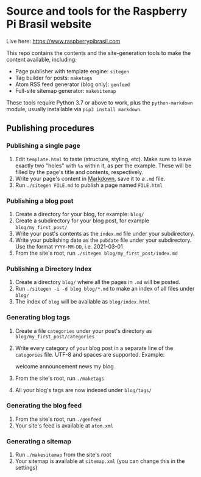 # Source and tools for the Raspberry Pi Brasil website

Live here: https://www.raspberrypibrasil.com

This repo contains the contents and the site-generation tools to make the content available, including:

 - Page publisher with template engine: `sitegen`
 - Tag builder for posts: `maketags`
 - Atom RSS feed generator (blog only): `genfeed`
 - Full-site sitemap generator: `makesitemap`

These tools require Python 3.7 or above to work, plus the `python-markdown` module, usually installable via `pip3 install markdown`.

## Publishing procedures

### Publishing a single page

 1. Edit `template.html` to taste (structure, styling, etc). Make sure to leave exactly two "holes" with `%s` within it, as per the example. These will be filled by the page's title and contents, respectively.
 2. Write your page's content in [Markdown](https://en.wikipedia.org/wiki/Markdown), save it to a `.md` file.
 3. Run `./sitegen FILE.md` to publish a page named `FILE.html`

### Publishing a blog post

 1. Create a directory for your blog, for example: `blog/`
 2. Create a subdirectory for your blog post, for example `blog/my_first_post/`
 3. Write your post's contents as the `index.md` file under your subdirectory.
 4. Write your publishing date as the `pubdate` file under your subdirectory. Use the format `YYYY-MM-DD`, i.e. 2021-03-01
 5. From the site's root, run `./sitegen blog/my_first_post/index.md`

### Publishing a Directory Index

 1. Create a directory `blog/` where all the pages in `.md` will be posted.
 2. Run `./sitegen -i -d blog blog/*.md` to make an index of all files under `blog/`
 3. The index of `blog` will be available as `blog/index.html`

### Generating blog tags

 1. Create a file `categories` under your post's directory as `blog/my_first_post/categories`
 2. Write every category of your blog post in a separate line of the `categories` file. UTF-8 and spaces are supported. Example:

    welcome
    announcement
    news
    my blog

 3. From the site's root, run `./maketags`
 4. All your blog's tags are now indexed under `blog/tags/`

### Generating the blog feed

 1. From the site's root, run `./genfeed`
 2. Your site's feed is available at `atom.xml`

### Generating a sitemap

 1. Run `./makesitemap` from the site's root
 2. Your sitemap is available at `sitemap.xml` (you can change this in the settings)
